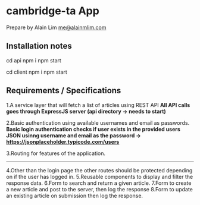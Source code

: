 # cambridge-ta App
Prepare by Alain Lim
me@alainmlim.com

## Installation notes
cd api
npm i
npm start

cd client
npm i
npm start

## Requirements / Specifications

1.A service layer that will fetch a list of articles using REST API
**All API calls goes through ExpressJS server (api directory -> needs to start)**

2.Basic authentication using available usernames and email as passwords.
**Basic login authentication checks if user exists in the provided users JSON usinng username and email as the password -> https://jsonplaceholder.typicode.com/users**

3.Routing for features of the application.
****

4.Other than the login page the other routes should be protected depending on if the user has logged in.
5.Reusable components to display and filter the response data.
6.Form to search and return a given article.
7.Form to create a new article and post to the server, then log the response
8.Form to update an existing article on submission then log the response.